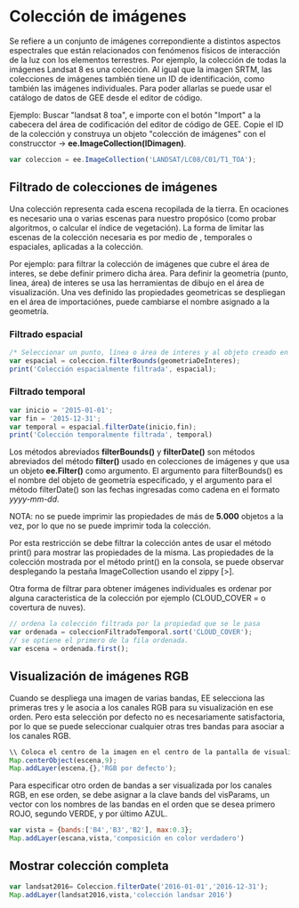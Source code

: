 # Colección de imágenes
Se refiere a un conjunto de imágenes correpondiente a distintos aspectos espectrales que están relacionados con fenómenos físicos de interacción de la luz con los elementos terrestres. Por ejemplo, la colección de todas la imágenes Landsat 8 es una colección. Al igual que la imagen SRTM, las colecciones de imágenes también tiene un ID de identificación, como también las imágenes individuales. Para poder allarlas se puede usar el catálogo de datos de GEE desde el editor de código.

Ejemplo: Buscar "landsat 8 toa", e importe con el botón "Import" a la cabecera del área de codificación del editor de código de GEE. Copie el ID de la colección y construya un objeto "colección de imágenes" con el construcctor -> **ee.ImageCollection(IDimagen)**.
```javascript
var coleccion = ee.ImageCollection('LANDSAT/LC08/C01/T1_TOA');
```
## Filtrado de colecciones de imágenes
Una colección representa cada escena recopilada de la tierra. En ocaciones es necesario una o varias escenas para nuestro propósico (como probar algoritmos, o calcular el índice de vegetación). La forma de limitar las escenas de la colección necesaria es por medio de , temporales o espaciales, aplicadas a la colección.

Por ejemplo: para filtrar la colección de imágenes que cubre el área de interes, se debe definir primero dicha área. Para definir la geometria (punto, linea, área) de interes se usa las herramientas de dibujo en el área de visualización. Una ves definido las propiedades geometricas se despliegan en el área de importaciónes, puede cambiarse el nombre asignado a la geometría.

### Filtrado espacial
```javascript
/* Seleccionar un punto, línea o área de interes y al objeto creado en el área de importaciones darle un nombre (geometriaDeInteres)*/
var espacial = coleccion.filterBounds(geometriaDeInteres);
print('Colección espacialmente filtrada', espacial);
```
### Filtrado temporal
```javascript
var inicio = '2015-01-01';
var fin = '2015-12-31';
var temporal = espacial.filterDate(inicio,fin);
print('Colección temporalmente filtrada', temporal)
```

Los métodos abreviados **filterBounds()** y **filterDate()** son métodos abreviados del método **filter()** usado en colecciones de imágenes y que usa un objeto **ee.Filter()** como argumento. El argumento para filterBounds() es el nombre del objeto de geometría especificado, y el argumento para el método filterDate() son las fechas ingresadas como cadena en el formato *yyyy-mm-dd*.

NOTA: no se puede imprimir las propiedades de más de **5.000** objetos a la vez, por lo que no se puede imprimir toda la colección. 

Por esta restricción se debe filtrar la colección antes de usar el método print() para mostrar las propiedades de la misma. Las propiedades de la colección mostrada por el método print() en la consola, se puede observar desplegando la pestaña ImageCollection usando el zippy [>].

Otra forma de filtrar para obtener imágenes individuales es ordenar por alguna caracteristica de la colección por ejemplo (CLOUD_COVER = o covertura de nuves).
```javascript
// ordena la colección filtrada por la propiedad que se le pasa
var ordenada = coleccionFiltradoTemporal.sort('CLOUD_COVER');
// se optiene el primero de la fila ordenada.
var escena = ordenada.first();
```
## Visualización de imágenes RGB
Cuando se despliega una imagen de varias bandas, EE selecciona las primeras tres y le asocia a los canales RGB para su visualización en ese orden. Pero esta selección por defecto no es necesariamente satisfactoria, por lo que se puede seleccionar cualquier otras tres bandas para asociar a los canales RGB.

```javascript
\\ Coloca el centro de la imagen en el centro de la pantalla de visualización
Map.centerObject(escena,9);
Map.addLayer(escena,{},'RGB por defecto');
```
Para especificar otro orden de bandas a ser visualizada por los canales RGB, en ese orden, se debe asignar a la clave bands del visParams, un vector con los nombres de las bandas en el orden que se desea primero ROJO, segundo VERDE, y por último AZUL.
```javascript
var vista = {bands:['B4','B3','B2'], max:0.3};
Map.addLayer(escana,vista,'composición en color verdadero')
```
## Mostrar colección completa
```javascript
var landsat2016= Coleccion.filterDate('2016-01-01','2016-12-31');
Map.addLayer(landsat2016,vista,'colección landsar 2016')
```